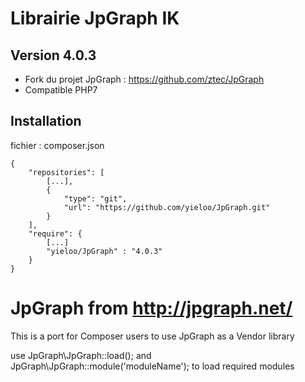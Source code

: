 # Librairie JpGraph IK

## Version 4.0.3
* Fork du projet JpGraph : https://github.com/ztec/JpGraph
* Compatible PHP7 

## Installation

fichier : composer.json

    {
        "repositories": [
            [...],
            {
                "type": "git",
                "url": "https://github.com/yieloo/JpGraph.git"
            }
        ],
        "require": {
            [...]
            "yieloo/JpGraph" : "4.0.3"
        }
    }

JpGraph from http://jpgraph.net/
======
This is a port for Composer users to use JpGraph as a Vendor library

use JpGraph\JpGraph::load(); and JpGraph\JpGraph::module('moduleName'); to load required modules

